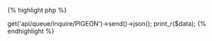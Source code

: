 {% highlight php %}
<?php

// Don't forget to install Guzzle before running this sample!
// All info: http://docs.guzzlephp.org/

require_once 'vendor/autoload.php';
use Guzzle\Http\Client;

// Create a client and provide a base URL
$client = new Client('http://localhost:8081');
$data = $client->get('api/queue/inquire/PIGEON')->send()->json();
print_r($data);

{% endhighlight %}
